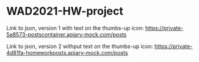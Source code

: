 # WAD2021-HW-project
Link to json, version 1 with text on the thumbs-up icon: https://private-5a8573-postscontainer.apiary-mock.com/posts

Link to json, version 2 withput text on the thumbs-up icon: https://private-4d81fa-homeworkposts.apiary-mock.com/posts 